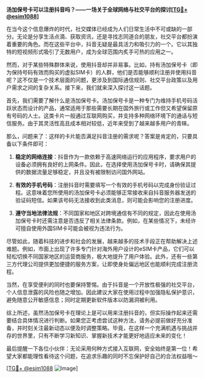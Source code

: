**汤加保号卡可以注册抖音吗？——一场关于全球网络与社交平台的探讨[[TG💪+ @esim1088](https://t.me/s/esim1088)]**

在当今这个信息爆炸的时代，社交媒体已经成为人们日常生活中不可或缺的一部分。无论是分享生活点滴、获取资讯，还是寻找志同道合的朋友，社交平台都扮演着重要的角色。而在这些平台中，抖音无疑是最具活力和吸引力的一个。它以其独特的短视频形式吸引了无数用户，成为全球范围内炙手可热的应用之一。

然而，对于某些特殊群体来说，使用抖音却并非易事。比如，持有汤加保号卡（即为保持号码有效而购买的虚拟SIM卡）的人群，他们是否能够顺利注册并使用抖音呢？这不仅是一个技术层面的问题，更涉及到国际通信规则、社交平台政策以及用户需求之间的复杂关系。接下来，我们就来深入探讨这一话题。

首先，我们需要了解什么是汤加保号卡。汤加保号卡是一种专门为维持手机号码活跃状态而设计的产品，通常适用于那些需要长期在国外旅行或工作但又希望保留原有号码的人士。这类卡片一般通过互联网购买，并支持多种网络环境下的通话与短信服务。由于其灵活性高且成本相对较低，近年来受到了越来越多用户的青睐。

那么，问题来了：这样的卡片能否满足抖音注册的需求呢？答案是肯定的，只要具备以下条件即可：

1. **稳定的网络连接**：抖音作为一款依赖于高速网络运行的应用程序，要求用户的设备必须拥有良好的上网条件。因此，在选择使用汤加保号卡时，请确保其提供的数据流量足够稳定，并且没有被限制访问国外网站。
   
2. **有效的手机号码**：注册抖音时需要填写一个有效的手机号码以完成身份验证过程。这意味着您所使用的汤加保号卡必须能够正常接收来自抖音服务器发送的验证码短信。如果该号码无法接收到此类消息，则可能会影响您的注册进度。

3. **遵守当地法律法规**：不同国家和地区对跨境通信有不同的规定，因此在使用汤加保号卡时还需注意是否违反了相关法律条款。例如，在某些情况下，未经许可擅自使用外国SIM卡可能会被视为违法行为。

尽管如此，随着科技的进步和社会的发展，越来越多的技术手段正在帮助解决上述难题。例如，市面上出现了许多专门针对海外用户设计的eSIM卡产品，它们可以轻松切换不同国家地区的运营商服务，极大地提升了用户体验。此外，还有一些第三方代理公司提供更加便捷的服务方案，让即使身处偏远地区也能顺利完成注册流程。

当然，在享受便利的同时也要保持警惕。由于抖音是一个开放性极强的社交平台，个人信息泄露的风险也随之增加。因此建议大家在使用过程中加强隐私保护意识，避免随意公开敏感信息；同时定期更新软件版本以防漏洞被利用。

综上所述，虽然汤加保号卡在理论上是可以用来注册抖音的，但实际操作起来还需要结合具体情况进行判断。如果您正考虑尝试这种方法，请务必提前做好充分准备，并时刻关注最新动态以便及时调整策略。毕竟，在这样一个充满机遇与挑战并存的世界里，只有不断学习新知识、掌握新技术才能更好地适应未来的变化！

最后提醒一下各位小伙伴：无论采用何种方式接入互联网，安全始终是第一位！希望大家都能理性看待这个问题，在追求乐趣的同时不忘保护好自己的合法权益哦～ 

[[TG💪+ @esim1088](https://t.me/s/esim1088) ![Image](https://i.postimg.cc/4NQfJmqS/Snipaste-2025-05-13-00-14-12.png)]